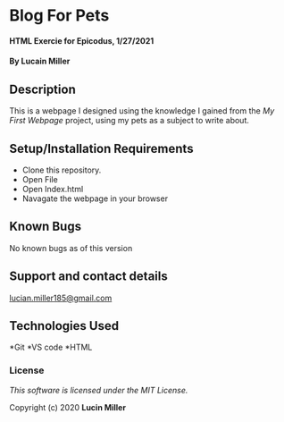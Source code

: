 # Blog For Pets

#### HTML Exercie for Epicodus, 1/27/2021

#### By Lucain Miller

## Description

This is a webpage I designed using the knowledge I gained from the *My First Webpage* project, using my pets as a subject to write about.

## Setup/Installation Requirements

* Clone this repository.
* Open File
* Open Index.html
* Navagate the webpage in your browser


## Known Bugs

No known bugs as of this version

## Support and contact details

lucian.miller185@gmail.com

## Technologies Used

*Git
*VS code
*HTML

### License

*This software is licensed under the MIT License.*

Copyright (c) 2020 **Lucin Miller**

